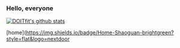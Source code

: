 ### Hello, everyone
[![DOITfit's github stats](https://github-readme-stats.vercel.app/api?username=Doitfit&show_icons=true&theme=onedark)](https://github.com/DOITfit)

[home](https://img.shields.io/badge/Home-Shaoguan-brightgreen?style=flat&logo=nextdoor

